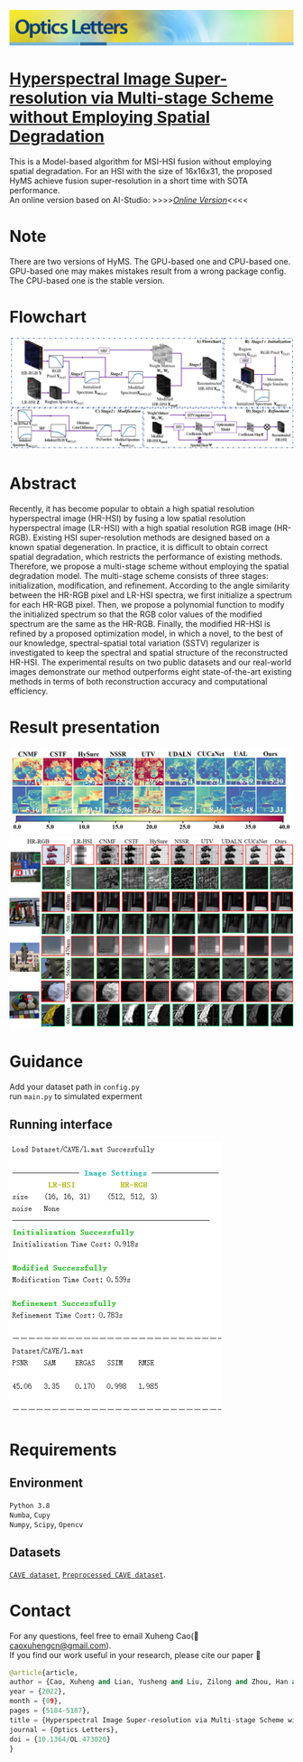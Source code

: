 ![TITLE](https://github.com/Caoxuheng/imgs/blob/main/OL.png)
# [Hyperspectral Image Super-resolution via Multi-stage Scheme without Employing Spatial Degradation](https://doi.org/10.1364/OL.473020)
This is a Model-based algorithm for MSI-HSI fusion without employing spatial degradation.  For an HSI with the size of 16x16x31, the proposed HyMS achieve fusion super-resolution in a short time with SOTA performance.    
An online version based on AI-Studio: >>>>[*Online Version*](https://aistudio.baidu.com/aistudio/projectdetail/4418051)<<<<
# Note
There are two versions of HyMS. The GPU-based one and CPU-based one. GPU-based one may makes mistakes result from a wrong package config. The CPU-based one is the stable version.
# Flowchart
![Flowchart](https://github.com/Caoxuheng/imgs/blob/main/ol2.png)  
# Abstract
Recently, it has become popular to obtain a high spatial resolution hyperspectral image (HR-HSI) by fusing a low spatial resolution hyperspectral image (LR-HSI) with a high spatial resolution RGB image (HR-RGB). Existing HSI super-resolution methods are designed based on a known spatial degeneration. In practice, it is difficult to obtain correct spatial degradation, which restricts the performance of existing methods. Therefore, we propose a multi-stage scheme without employing the spatial degradation model. The multi-stage scheme consists of three stages: initialization, modification, and refinement. According to the angle similarity between the HR-RGB pixel and LR-HSI spectra, we first initialize a spectrum for each HR-RGB pixel. Then, we propose a polynomial function to modify the initialized spectrum so that the RGB color values of the modified spectrum are the same as the HR-RGB. Finally, the modified HR-HSI is refined by a proposed optimization model, in which a novel, to the best of our knowledge, spectral-spatial total variation (SSTV) regularizer is investigated to keep the spectral and spatial structure of the reconstructed HR-HSI. The experimental results on two public datasets and our real-world images demonstrate our method outperforms eight state-of-the-art existing methods in terms of both reconstruction accuracy and computational efficiency.  
# Result presentation  
![Simulate](https://github.com/Caoxuheng/imgs/blob/main/ol23.png)
![Real](https://github.com/Caoxuheng/imgs/blob/main/ol2real.png)
# Guidance  
Add your dataset path in `config.py`  
run `main.py` to simulated experment   
## Running interface  
![Introduce](https://github.com/Caoxuheng/imgs/blob/main/Rins.png)
# Requirements  
## Environment  
`Python 3.8`  
`Numba`, `Cupy`  
`Numpy`, `Scipy`, `Opencv`
## Datasets
[`CAVE dataset`](https://www1.cs.columbia.edu/CAVE/databases/multispectral/), 
 [`Preprocessed CAVE dataset`](https://aistudio.baidu.com/aistudio/datasetdetail/147509).
# Contact
For any questions, feel free to email Xuheng Cao(📧caoxuhengcn@gmail.com).  
If you find our work useful in your research, please cite our paper 🙂
```python  
@article{article,
author = {Cao, Xuheng and Lian, Yusheng and Liu, Zilong and Zhou, Han and Bin, Wang and Zhang, Wan and Huang, Beiqing},
year = {2022},
month = {09},
pages = {5184-5187},
title = {Hyperspectral Image Super-resolution via Multi-stage Scheme without Employing Spatial Degradation},
journal = {Optics Letters},
doi = {10.1364/OL.473020}
}
